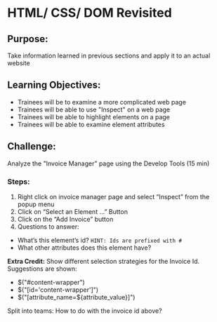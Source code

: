 # HTML/ CSS/ DOM Revisited

## Purpose:
Take information learned in previous sections and apply it to an actual website

## Learning Objectives:
- Trainees will be to examine a more complicated web page
- Trainees will be able to use  "Inspect" on a web page
- Trainees will be able to highlight elements on a page
- Trainees will be able to examine element attributes

## Challenge:
Analyze the "Invoice Manager" page using the Develop Tools (15 min)

### Steps:
1. Right click on invoice manager page and select “Inspect” from the popup menu
2. Click on “Select an Element …” Button 
3. Click on the “Add Invoice” button
4. Questions to answer:
* What’s this element’s id? `HINT: Ids are prefixed with #`
* What other attributes does this element have?

**Extra Credit:** Show different selection strategies for the Invoice Id. Suggestions are shown:
* $("#content-wrapper")
* $("[id='content-wrapper']")
* $("[attribute_name=${attribute_value}]")


 Split into teams: How to do with the invoice id above?
